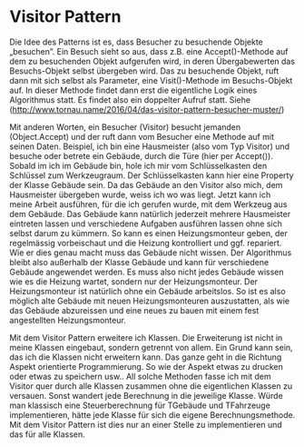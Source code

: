 # Visitor Pattern
Die Idee des Patterns ist es, dass Besucher zu besuchende Objekte „besuchen”. Ein Besuch sieht so aus, dass z.B. eine Accept()-Methode auf dem zu besuchenden Objekt aufgerufen wird, in deren Übergabewerten das Besuchs-Objekt selbst übergeben wird. Das zu besuchende Objekt, ruft dann mit sich selbst als Parameter, eine Visit()-Methode im Besuchs-Objekt auf. In dieser Methode findet dann erst die eigentliche Logik eines Algorithmus statt. Es findet also ein doppelter Aufruf statt. 
Siehe (http://www.tornau.name/2016/04/das-visitor-pattern-besucher-muster/)

Mit anderen Worten, ein Besucher (Visitor) besucht jemanden (Object.Accept) und der ruft dann vom Besucher eine Methode auf mit seinen Daten. Beispiel, ich bin eine Hausmeister (also vom Typ Visitor) und besuche oder betrete ein Gebäude, durch die Türe (hier per Accept()). Sobald im ich im Gebäude bin, hole ich mir vom Schlüsselkasten den Schlüssel zum Werkzeugraum. Der Schlüsselkasten kann hier eine Property der Klasse Gebäude sein. Da das Gebäude an den Visitor also mich, dem Hausmeister übergeben wurde, weiss ich wo was liegt. Jetzt kann ich meine Arbeit ausführen, für die ich gerufen wurde, mit dem Werkzeug aus dem Gebäude. Das Gebäude kann natürlich jederzeit mehrere Hausmeister eintreten lassen und verschiedene Aufgaben ausführen lassen ohne sich selbst darum zu kümmern. So kann es einen Heizungsmonteur geben, der regelmässig vorbeischaut und die Heizung kontrolliert und ggf. repariert. Wie er dies genau macht muss das Gebäude nicht wissen. Der Algorithmus bleibt also außerhalb der Klasse Gebäude und kann für verschiedene Gebäude angewendet werden. Es muss also nicht jedes Gebäude wissen wie es die Heizung wartet, sondern nur der Heizungsmonteur. Der Heizungsmonteur ist natürlich ohne ein Gebäude arbeitslos. So ist es also möglich alte Gebäude mit neuen Heizungsmonteuren auszustatten, als wie das Gebäude abzureissen und eine neues zu bauen mit einem fest angestellten Heizungsmonteur.

Mit dem Visitor Pattern erweitere ich Klassen. Die Erweiterung ist nicht in meine Klassen eingebaut, sondern getrennt von allem. Ein Grund kann sein, das ich die Klassen nicht erweitern kann. Das ganze geht in die Richtung Aspekt orientierte Programmierung. So wie der Aspekt etwas zu drucken oder etwas zu speichern usw.. All solche Methoden fasse ich mit dem Visitor quer durch alle Klassen zusammen ohne die eigentlichen Klassen zu versauen. Sonst wandert jede Berechnung in die jeweilige Klasse. Würde man klassisch eine Steuerberechnung für TGebäude und TFahrzeuge implementieren, hätte jede Klasse für sich die eigene Berechnungsmethode. Mit dem Visitor Pattern ist dies nur an einer Stelle zu implementieren und das für alle Klassen.